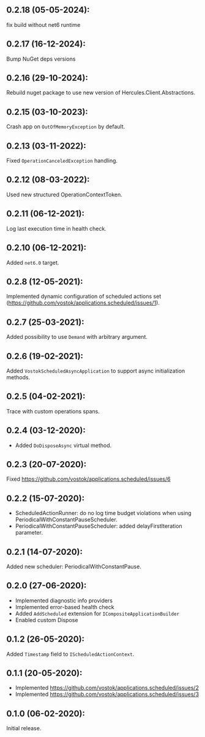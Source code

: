 ## 0.2.18 (05-05-2024): 

fix build without net6 runtime

## 0.2.17 (16-12-2024): 

Bump NuGet deps versions

## 0.2.16 (29-10-2024):

Rebuild nuget package to use new version of Hercules.Client.Abstractions.

## 0.2.15 (03-10-2023):

Crash app on `OutOfMemoryException` by default.

## 0.2.13 (03-11-2022):

Fixed `OperationCanceledException` handling.

## 0.2.12 (08-03-2022):

Used new structured OperationContextToken.

## 0.2.11 (06-12-2021):

Log last execution time in health check.

## 0.2.10 (06-12-2021):

Added `net6.0` target.

## 0.2.8 (12-05-2021):

Implemented dynamic configuration of scheduled actions set (https://github.com/vostok/applications.scheduled/issues/1).

## 0.2.7 (25-03-2021):

Added possibility to use `Demand` with arbitrary argument.

## 0.2.6 (19-02-2021):

Added `VostokScheduledAsyncApplication` to support async initialization methods.

## 0.2.5 (04-02-2021):

Trace with custom operations spans.

## 0.2.4 (03-12-2020):

- Added `DoDisposeAsync` virtual method.

## 0.2.3 (20-07-2020):

Fixed https://github.com/vostok/applications.scheduled/issues/6

## 0.2.2 (15-07-2020):

- ScheduledActionRunner: do no log time budget violations when using PeriodicalWithConstantPauseScheduler.
- PeriodicalWithConstantPauseScheduler: added delayFirstIteration parameter.

## 0.2.1 (14-07-2020):

Added new scheduler: PeriodicalWithConstantPause.

## 0.2.0 (27-06-2020):

- Implemented diagnostic info providers
- Implemented error-based health check
- Added `AddScheduled` extension for `ICompositeApplicationBuilder`
- Enabled custom Dispose

## 0.1.2 (26-05-2020):

Added `Timestamp` field to `IScheduledActionContext`.

## 0.1.1 (20-05-2020):

- Implemented https://github.com/vostok/applications.scheduled/issues/2
- Implemented https://github.com/vostok/applications.scheduled/issues/3

## 0.1.0 (06-02-2020):

Initial release.